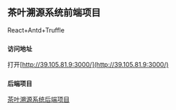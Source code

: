 ## 茶叶溯源系统前端项目

React+Antd+Truffle

### `访问地址`

打开[http://39.105.81.9:3000/](http://39.105.81.9:3000/) 


### `后端项目`

[茶叶溯源系统后端项目](https://github.com/liaoqing1999/tea_springboot) 
